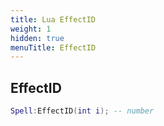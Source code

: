 ```yaml
---
title: Lua EffectID
weight: 1
hidden: true
menuTitle: EffectID
---
```

## EffectID
```lua
Spell:EffectID(int i); -- number
```